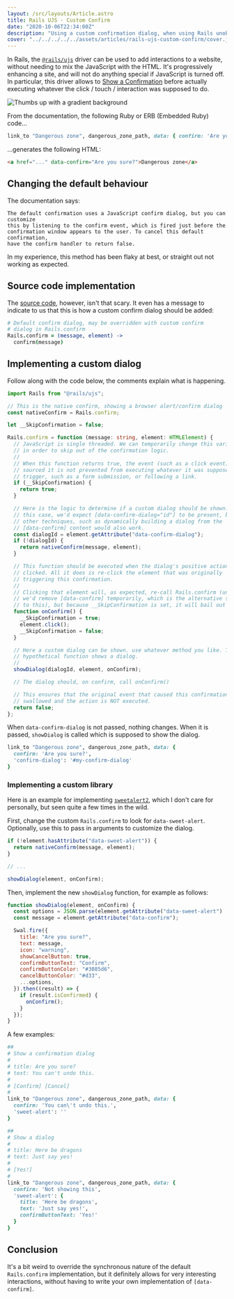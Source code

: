 ```yaml
---
layout: /src/layouts/Article.astro
title: Rails UJS · Custom Confirm
date: "2020-10-06T22:34:00Z"
description: "Using a custom confirmation dialog, when using Rails unobtrusive JavaScript driver."
cover: "../../../../../assets/articles/rails-ujs-custom-confirm/cover.jpg"
---
```


In Rails, the [`@rails/ujs`][npm-rails-ujs] driver can be used to add interactions to a website, without needing to mix the JavaScript with the HTML. It's progressively enhancing a site, and will not do anything special if JavaScript is turned off. In particular, this driver allows to [Show a Confirmation][rails-guides-confirmations] before actually executing whatever the click / touch / interaction was supposed to do.

![Thumbs up with a gradient background](../../../../../assets/articles/rails-ujs-custom-confirm/cover.jpg)

From the documentation, the following Ruby or ERB (Embedded Ruby) code...

```ruby
link_to "Dangerous zone", dangerous_zone_path, data: { confirm: 'Are you sure?' }
```

...generates the following HTML:

```html
<a href="..." data-confirm="Are you sure?">Dangerous zone</a>
```

## Changing the default behaviour

The documentation says:

```text
The default confirmation uses a JavaScript confirm dialog, but you can customize
this by listening to the confirm event, which is fired just before the
confirmation window appears to the user. To cancel this default confirmation,
have the confirm handler to return false.
```

In my experience, this method has been flaky at best, or straight out not working as expected.

## Source code implementation

The [source code][github-rails-ujs], however, isn't that scary. It even has a message to indicate to us that this is how a custom confirm dialog should be added:

```coffee
# Default confirm dialog, may be overridden with custom confirm
# dialog in Rails.confirm
Rails.confirm = (message, element) ->
  confirm(message)
```

## Implementing a custom dialog

Follow along with the code below, the comments explain what is happening.

```typescript
import Rails from "@rails/ujs";

// This is the native confirm, showing a browser alert/confirm dialog
const nativeConfirm = Rails.confirm;

let __SkipConfirmation = false;

Rails.confirm = function (message: string, element: HTMLElement) {
  // JavaScript is single threaded. We can temporarily change this variable
  // in order to skip out of the confirmation logic.
  //
  // When this function returns true, the event (such as a click event) that
  // sourced it is not prevented from executing whatever it was supposed to
  // trigger, such as a form submission, or following a link.
  if (__SkipConfirmation) {
    return true;
  }

  // Here is the logic to determine if a custom dialog should be shown. In
  // this case, we'd expect [data-confirm-dialog="id"] to be present, but
  // other techniques, such as dynamically building a dialog from the
  // [data-confirm] content would also work.
  const dialogId = element.getAttribute("data-confirm-dialog");
  if (!dialogId) {
    return nativeConfirm(message, element);
  }

  // This function should be executed when the dialog's positive action is
  // clicked. All it does is re-click the element that was originally
  // triggering this confirmation.
  //
  // Clicking that element will, as expected, re-call Rails.confirm (unless
  // we'd remove [data-confirm] temporarily, which is the alternative solution
  // to this), but because __SkipConfirmation is set, it will bail out early.
  function onConfirm() {
    __SkipConfirmation = true;
    element.click();
    __SkipConfirmation = false;
  }

  // Here a custom dialog can be shown. use whatever method you like. This
  // hypothetical function shows a dialog.
  //
  showDialog(dialogId, element, onConfirm);

  // The dialog should, on confirm, call onConfirm()

  // This ensures that the original event that caused this confirmation is
  // swallowed and the action is NOT executed.
  return false;
};
```

When `data-confirm-dialog` is not passed, nothing changes. When it is passed, `showDialog` is called which is supposed to show the dialog.

```ruby
link_to "Dangerous zone", dangerous_zone_path, data: {
  confirm: 'Are you sure?',
  'confirm-dialog': '#my-confirm-dialog'
}
```

### Implementing a custom library

Here is an example for implementing [`sweetalert2`][web-sweetalert2], which I don't care for personally, but seen quite a few times in the wild.

First, change the custom `Rails.confirm` to look for `data-sweet-alert`. Optionally, use this to pass in arguments to customize the dialog.

```typescript
if (!element.hasAttribute("data-sweet-alert")) {
  return nativeConfirm(message, element);
}

// ...

showDialog(element, onConfirm);
```

Then, implement the new `showDialog` function, for example as follows:

```javascript
function showDialog(element, onConfirm) {
  const options = JSON.parse(element.getAttribute("data-sweet-alert") || "{}");
  const message = element.getAttribute("data-confirm");

  Swal.fire({
    title: "Are you sure?",
    text: message,
    icon: "warning",
    showCancelButton: true,
    confirmButtonText: "Confirm",
    confirmButtonColor: "#3085d6",
    cancelButtonColor: "#d33",
    ...options,
  }).then((result) => {
    if (result.isConfirmed) {
      onConfirm();
    }
  });
}
```

A few examples:

```ruby
##
# Show a confirmation dialog
#
# title: Are you sure?
# text: You can't undo this.
#
# [Confirm] [Cancel]
#
link_to "Dangerous zone", dangerous_zone_path, data: {
  confirm: 'You can\'t undo this.',
  'sweet-alert': ''
}
```

```ruby
##
# Show a dialog
#
# title: Here be dragons
# text: Just say yes!
#
# [Yes!]
#
link_to "Dangerous zone", dangerous_zone_path, data: {
  confirm: 'Not showing this',
  'sweet-alert': {
    title: 'Here be dragons',
    text: 'Just say yes!',
    confirmButtonText: 'Yes!'
  }
}
```

## Conclusion

It's a bit weird to override the synchronous nature of the default `Rails.confirm` implementation, but it definitely allows for very interesting interactions, without having to write your own implementation of `[data-confirm]`.

[npm-rails-ujs]: https://www.npmjs.com/package/@rails/ujs
[rails-guides-confirmations]: https://guides.rubyonrails.org/working_with_javascript_in_rails.html#confirmations
[github-rails-ujs]: https://github.com/rails/rails/blob/e9aa7ecdee0aa7bb4dcfa5046881bde2f1fe21cc/actionview/app/assets/javascripts/rails-ujs/features/confirm.coffee#L8-L10
[web-sweetalert2]: https://sweetalert2.github.io/
